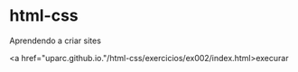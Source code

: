 # html-css
 
Aprendendo a criar sites

<a href="uparc.github.io."/html-css/exercicios/ex002/index.html>execurar</a>